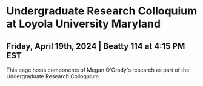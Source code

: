 # Undergraduate Research Colloquium at Loyola University Maryland
## Friday, April 19th, 2024 | Beatty 114 at 4:15 PM EST

This page hosts components of Megan O'Grady's research as part of the Undergraduate Research Colloquium.
